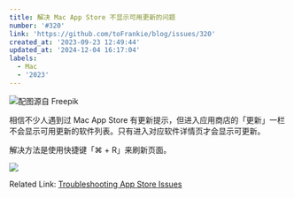 ```yaml
---
title: 解决 Mac App Store 不显示可用更新的问题
number: '#320'
link: 'https://github.com/toFrankie/blog/issues/320'
created_at: '2023-09-23 12:49:44'
updated_at: '2024-12-04 16:17:04'
labels:
  - Mac
  - '2023'
---
```


![配图源自 Freepik](https://cdn.jsdelivr.net/gh/toFrankie/blog@main/images/2023/9/1695444781383.jpg)

相信不少人遇到过 Mac App Store 有更新提示，但进入应用商店的「更新」一栏不会显示可用更新的软件列表。只有进入对应软件详情页才会显示可更新。

解决方法是使用快捷键「⌘ + R」来刷新页面。

![](https://cdn.jsdelivr.net/gh/toFrankie/blog@main/images/2023/9/1695444299144.png)

Related Link: [Troubleshooting App Store Issues](https://culturedcode.com/things/support/articles/4522602/)
